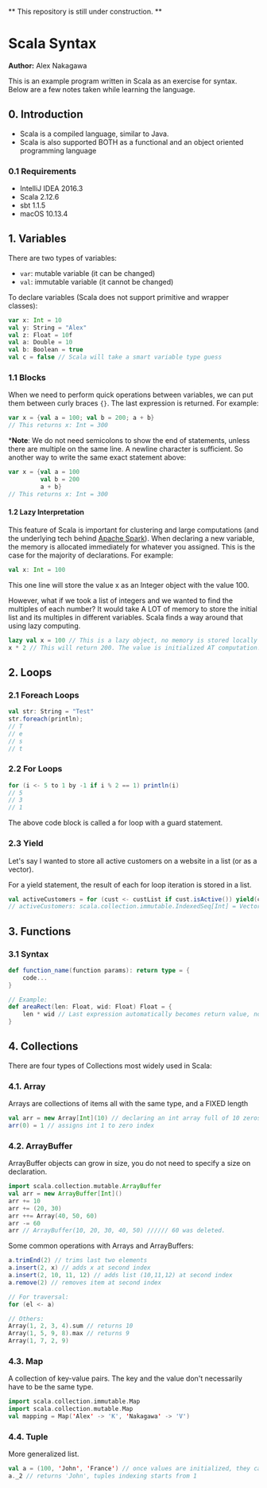 ** This repository is still under construction. **

# Scala Syntax

__Author:__ Alex Nakagawa

This is an example program written in Scala as an exercise for syntax. Below are a few notes taken while learning the language.

## 0. Introduction

* Scala is a compiled language, similar to Java.
* Scala is also supported BOTH as a functional and an object oriented programming language

### 0.1 Requirements

* IntelliJ IDEA 2016.3
* Scala 2.12.6
* sbt 1.1.5
* macOS 10.13.4

## 1. Variables

There are two types of variables:

* `var`: mutable variable (it can be changed)
* `val`: immutable variable (it cannot be changed)

To declare variables (Scala does not support primitive and wrapper classes):

```scala
var x: Int = 10
val y: String = "Alex"
val z: Float = 10f
val a: Double = 10
val b: Boolean = true
val c = false // Scala will take a smart variable type guess
```

### 1.1 Blocks

When we need to perform quick operations between variables, we can put them between curly braces `{}`. The last expression is returned. For example:
```scala
var x = {val a = 100; val b = 200; a + b}
// This returns x: Int = 300
```

*__Note__: We do not need semicolons to show the end of statements, unless there are multiple on the same line. A newline character is sufficient. So another way to write the same exact statement above:

```scala
var x = {val a = 100
         val b = 200
         a + b}
// This returns x: Int = 300
```
#### 1.2 Lazy Interpretation

This feature of Scala is important for clustering and large computations (and the underlying tech behind [Apache Spark](https://spark.apache.org/)). When declaring a new variable, the memory is allocated immediately for whatever you assigned. This is the case for the majority of declarations. For example:

```scala
val x: Int = 100
```

This one line will store the value x as an Integer object with the value 100.

However, what if we took a list of integers and we wanted to find the multiples of each number? It would take A LOT of memory to store the initial list and its multiples in different variables. Scala finds a way around that using lazy computing.

```scala
lazy val x = 100 // This is a lazy object, no memory is stored locally yet.
x * 2 // This will return 200. The value is initialized AT computation.
```

## 2. Loops

### 2.1 Foreach Loops

```scala
val str: String = "Test"
str.foreach(println);
// T
// e
// s
// t
```

### 2.2 For Loops

```scala
for (i <- 5 to 1 by -1 if i % 2 == 1) println(i)
// 5
// 3
// 1
```

The above code block is called a for loop with a guard statement.

### 2.3  Yield

Let's say I wanted to store all active customers on a website in a list (or as a vector).

For a yield statement, the result of each for loop iteration is stored in a list.

```scala
val activeCustomers = for (cust <- custList if cust.isActive()) yield(cust)
// activeCustomers: scala.collection.immutable.IndexedSeq[Int] = Vector(...)
```

## 3. Functions

### 3.1 Syntax

```scala
def function_name(function params): return type = {
    code...
}

// Example:
def areaRect(len: Float, wid: Float) Float = {
    len * wid // Last expression automatically becomes return value, no need for return keyword
}
```

## 4. Collections

There are four types of Collections most widely used in Scala:

### 4.1. Array

Arrays are collections of items all with the same type, and a FIXED length

```scala
val arr = new Array[Int](10) // declaring an int array full of 10 zeros
arr(0) = 1 // assigns int 1 to zero index
```

### 4.2. ArrayBuffer

ArrayBuffer objects can grow in size, you do not need to specify a size on declaration.

```scala
import scala.collection.mutable.ArrayBuffer
val arr = new ArrayBuffer[Int]()
arr += 10
arr += (20, 30)
arr ++= Array(40, 50, 60)
arr -= 60
arr // ArrayBuffer(10, 20, 30, 40, 50) ////// 60 was deleted.
```

Some common operations with Arrays and ArrayBuffers:

```scala
a.trimEnd(2) // trims last two elements
a.insert(2, x) // adds x at second index
a.insert(2, 10, 11, 12) // adds list (10,11,12) at second index
a.remove(2) // removes item at second index

// For traversal:
for (el <- a)

// Others:
Array(1, 2, 3, 4).sum // returns 10
Array(1, 5, 9, 8).max // returns 9
Array(1, 7, 2, 9)
```

### 4.3. Map

A collection of key-value pairs. The key and the value don't necessarily have to be the same type.

```scala
import scala.collection.immutable.Map
import scala.collection.mutable.Map
val mapping = Map('Alex' -> 'K', 'Nakagawa' -> 'V')
```

### 4.4. Tuple

More generalized list.

```scala
val a = (100, 'John', 'France') // once values are initialized, they cannot be changed
a._2 // returns 'John', tuples indexing starts from 1

```

